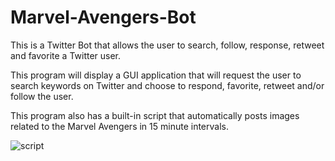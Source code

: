 # Marvel-Avengers-Bot

This is a Twitter Bot that allows the user to search, follow, response, retweet and favorite a Twitter user. 

This program will display a GUI application that will request the user to search keywords on Twitter and choose to respond, favorite, retweet and/or follow the user. 

This program also has a built-in script that automatically posts images related to the Marvel Avengers in 15 minute intervals. 

![script](https://user-images.githubusercontent.com/38591357/55239187-840c6200-520c-11e9-92b1-acfa2f759b91.png)
